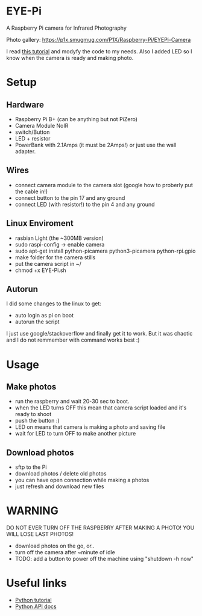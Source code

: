 # EYE-Pi
A Raspberry Pi camera for Infrared Photography

Photo gallery: https://p1x.smugmug.com/P1X/Raspberry-Pi/EYEPi-Camera

I read [this tutorial](https://www.raspberrypi.org/learning/python-picamera-setup/worksheet.md) and modyfy the code to my needs. Also I added LED so I know when the camera is ready and making photo.

# Setup

## Hardware

- Raspberry Pi B+ (can be anything but not PiZero)
- Camera Module NoIR
- switch/Button
- LED + resistor
- PowerBank with 2.1Amps (it must be 2Amps!) or just use the wall adapter.

## Wires

- connect camera module to the camera slot (google how to proberly put the cable in!)
- connect button to the pin 17 and any ground
- connect LED (with resistor!) to the pin 4 and any ground

## Linux Enviroment

- rasbian Light (the ~300MB version)
- sudo raspi-config -> enable camera
- sudo apt-get install python-picamera python3-picamera python-rpi.gpio
- make folder for the camera stills
- put the camera script in ~/
- chmod +x EYE-Pi.sh

## Autorun
I did some changes to the linux to get:

- auto login as pi on boot
- autorun the script

I just use google/stackoverflow and finally get it to work. But it was chaotic and I do not remmember with command works best :)


# Usage

## Make photos

- run the raspberry and wait 20-30 sec to boot.
- when the LED turns OFF this mean that camera script loaded and it's ready to shoot
- push the button :)
- LED on means that camera is making a photo and saving file
- wait for LED to turn OFF to make another picture

## Download photos

- sftp to the Pi
- download photos / delete old photos
- you can have open connection while making a photos
- just refresh and download new files

# WARNING
DO NOT EVER TURN OFF THE RASPBERRY AFTER MAKING A PHOTO! YOU WILL LOSE LAST PHOTOS!

- download photos on the go, or..
- turn off the camera after ~minute of idle
- TODO: add a button to power off the machine using "shutdown -h now"


# Useful links

- [Python tutorial](https://www.raspberrypi.org/learning/python-picamera-setup/worksheet.md)
- [Python API docs](https://picamera.readthedocs.org/en/release-1.10/api_camera.html)



